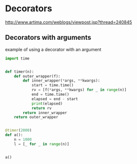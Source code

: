 # Decorators

http://www.artima.com/weblogs/viewpost.jsp?thread=240845



## Decorators with arguments

example of using a decorator with an argument

```python
import time


def timer(n):
    def outer_wrapper(f):
        def inner_wrapper(*args, **kwargs):
            start = time.time()
            rv = [f(*args, **kwargs) for _ in range(n)]
            end = time.time()
            elapsed = end - start
            print(elapsed)
            return rv
        return inner_wrapper
    return outer_wrapper


@timer(2000)
def a():
    n = 1000
    l = [_ for _ in range(n)]


a()
```
